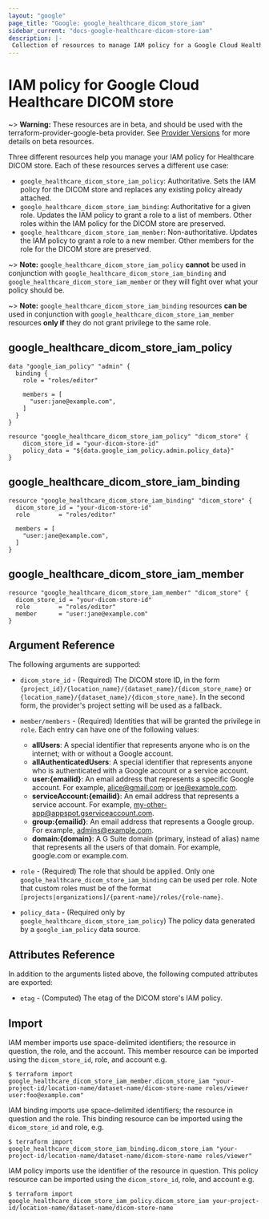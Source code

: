 ```yaml
---
layout: "google"
page_title: "Google: google_healthcare_dicom_store_iam"
sidebar_current: "docs-google-healthcare-dicom-store-iam"
description: |-
 Collection of resources to manage IAM policy for a Google Cloud Healthcare DICOM store.
---
```


# IAM policy for Google Cloud Healthcare DICOM store

~> **Warning:** These resources are in beta, and should be used with the terraform-provider-google-beta provider.
See [Provider Versions](https://terraform.io/docs/providers/google/provider_versions.html) for more details on beta resources.

Three different resources help you manage your IAM policy for Healthcare DICOM store. Each of these resources serves a different use case:

* `google_healthcare_dicom_store_iam_policy`: Authoritative. Sets the IAM policy for the DICOM store and replaces any existing policy already attached.
* `google_healthcare_dicom_store_iam_binding`: Authoritative for a given role. Updates the IAM policy to grant a role to a list of members. Other roles within the IAM policy for the DICOM store are preserved.
* `google_healthcare_dicom_store_iam_member`: Non-authoritative. Updates the IAM policy to grant a role to a new member. Other members for the role for the DICOM store are preserved.

~> **Note:** `google_healthcare_dicom_store_iam_policy` **cannot** be used in conjunction with `google_healthcare_dicom_store_iam_binding` and `google_healthcare_dicom_store_iam_member` or they will fight over what your policy should be.

~> **Note:** `google_healthcare_dicom_store_iam_binding` resources **can be** used in conjunction with `google_healthcare_dicom_store_iam_member` resources **only if** they do not grant privilege to the same role.

## google\_healthcare\_dicom\_store\_iam\_policy

```hcl
data "google_iam_policy" "admin" {
  binding {
    role = "roles/editor"

    members = [
      "user:jane@example.com",
    ]
  }
}

resource "google_healthcare_dicom_store_iam_policy" "dicom_store" {
	dicom_store_id = "your-dicom-store-id"
	policy_data = "${data.google_iam_policy.admin.policy_data}"
}
```

## google\_healthcare\_dicom\_store\_iam\_binding

```hcl
resource "google_healthcare_dicom_store_iam_binding" "dicom_store" {
  dicom_store_id = "your-dicom-store-id"
  role        = "roles/editor"

  members = [
    "user:jane@example.com",
  ]
}
```

## google\_healthcare\_dicom\_store\_iam\_member

```hcl
resource "google_healthcare_dicom_store_iam_member" "dicom_store" {
  dicom_store_id = "your-dicom-store-id"
  role        = "roles/editor"
  member      = "user:jane@example.com"
}
```

## Argument Reference

The following arguments are supported:

* `dicom_store_id` - (Required) The DICOM store ID, in the form
    `{project_id}/{location_name}/{dataset_name}/{dicom_store_name}` or
    `{location_name}/{dataset_name}/{dicom_store_name}`. In the second form, the provider's
    project setting will be used as a fallback.

* `member/members` - (Required) Identities that will be granted the privilege in `role`.
  Each entry can have one of the following values:
  * **allUsers**: A special identifier that represents anyone who is on the internet; with or without a Google account.
  * **allAuthenticatedUsers**: A special identifier that represents anyone who is authenticated with a Google account or a service account.
  * **user:{emailid}**: An email address that represents a specific Google account. For example, alice@gmail.com or joe@example.com.
  * **serviceAccount:{emailid}**: An email address that represents a service account. For example, my-other-app@appspot.gserviceaccount.com.
  * **group:{emailid}**: An email address that represents a Google group. For example, admins@example.com.
  * **domain:{domain}**: A G Suite domain (primary, instead of alias) name that represents all the users of that domain. For example, google.com or example.com.

* `role` - (Required) The role that should be applied. Only one
    `google_healthcare_dicom_store_iam_binding` can be used per role. Note that custom roles must be of the format
    `[projects|organizations]/{parent-name}/roles/{role-name}`.

* `policy_data` - (Required only by `google_healthcare_dicom_store_iam_policy`) The policy data generated by
  a `google_iam_policy` data source.

## Attributes Reference

In addition to the arguments listed above, the following computed attributes are
exported:

* `etag` - (Computed) The etag of the DICOM store's IAM policy.

## Import

IAM member imports use space-delimited identifiers; the resource in question, the role, and the account.  This member resource can be imported using the `dicom_store_id`, role, and account e.g.

```
$ terraform import google_healthcare_dicom_store_iam_member.dicom_store_iam "your-project-id/location-name/dataset-name/dicom-store-name roles/viewer user:foo@example.com"
```

IAM binding imports use space-delimited identifiers; the resource in question and the role.  This binding resource can be imported using the `dicom_store_id` and role, e.g.

```
$ terraform import google_healthcare_dicom_store_iam_binding.dicom_store_iam "your-project-id/location-name/dataset-name/dicom-store-name roles/viewer"
```

IAM policy imports use the identifier of the resource in question.  This policy resource can be imported using the `dicom_store_id`, role, and account e.g.

```
$ terraform import google_healthcare_dicom_store_iam_policy.dicom_store_iam your-project-id/location-name/dataset-name/dicom-store-name
```
